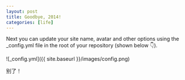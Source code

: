 ```yaml
---
layout: post
title: Goodbye, 2014!
categories: [life]
---
```


Next you can update your site name, avatar and other options using the _config.yml file in the root of your repository (shown below :point_down:).

![_config.yml]({{ site.baseurl }}/images/config.png)

别了！

